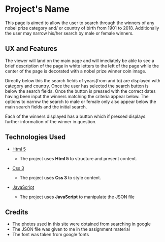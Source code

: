 # Project's Name

This page is aimed to allow the user to search through the winners of any nobel prize category and/ or country of birth from 1901 to 2018. Additionally the user may narrow his/her search by male or female winners.

## UX and Features

The viewer will land on the main page and will imediately be able to see a brief description of the page in white letters to the left of the page while the center of the page is decorated with a nobel prize winner coin image.

Directly below this the search fields of years(from and to) are displayed with category and country. Once the user has selected the search button is below the search fields. Once the button is pressed with the correct dates having been input the winners matching the criteria appear below. The options to narrow the search to male or female only also appear below the main search fields and the initial search. 

Each of the winners displayed has a button which if pressed displays further information of the winner in question.

## Technologies Used

- [Html 5](https://www.w3.org/TR/html5/)
    - The project uses **Html 5** to structure and present content.

- [Css 3](https://www.w3.org/Style/CSS/Overview.en.html)
    - The project uses **Css 3** to style content.

- [JavaScript](https://www.javascript.com/)
    - The project uses **JavaScript** to manipulate the JSON file


## Credits

- The photos used in this site were obtained from searching in google
- The JSON file was given to me in the assignment material
- The font was taken from google fonts
